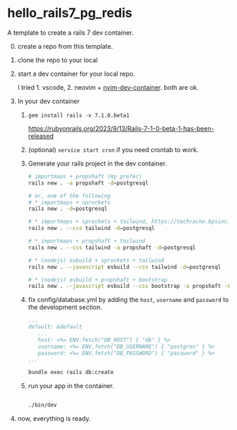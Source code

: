 # hello_rails7_pg_redis

A template to create a rails 7 dev container.

0. create a repo from this template.
1. clone the repo to your local
2. start a dev container for your local repo.

   I tried 1. vscode, 2. neovim + [nvim-dev-container](https://github.com/esensar/nvim-dev-container). both are ok.
   
4. In your dev container

   1. `gem install rails -v 7.1.0.beta1`
    
      https://rubyonrails.org/2023/9/13/Rails-7-1-0-beta-1-has-been-released

   2. (optional) `service start cron` if you need crontab to work.

   3. Generate your rails project in the dev container.

      ```bash
      # importmaps + propshaft (my prefer) 
      rails new . -a propshaft -d=postgresql

      # or, one of the following
      # * importmaps + sprockets
      rails new . -d=postgresql

      # * importmaps + sprockets + tailwind, https://techracho.bpsinc.jp/hachi8833/2022_02_17/115435
      rails new . --css tailwind -d=postgresql

      # * importmaps + propshaft + tailwind
      rails new . --css tailwind -a propshaft -d=postgresql

      # * (nodejs) esbuild + sprockets + tailwind
      rails new . --javascript esbuild --css tailwind -d=postgresql

      # * (nodejs) esbuild + propshaft + bootstrap
      rails new . --javascript esbuild --css bootstrap -a propshaft -d=postgresql
      ```

   4. fix config/database.yml by adding the `host`, `username` and `password` to the development section.

      ```yaml
      ...
      default: &default
         ...
         host: <%= ENV.fetch("DB_HOST") { "db" } %>
         username: <%= ENV.fetch("DB_USERNAME") { "postgres" } %>
         password: <%= ENV.fetch("DB_PASSWORD") { "password" } %>
      ...
      ```

      ```bash
      bundle exec rails db:create
      ```

   4. run your app in the container.

      ```bash

      ./bin/dev
      ```

5. now, everything is ready.
